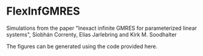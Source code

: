 # FlexInfGMRES

Simulations from the paper "Inexact infinite GMRES for parameterized linear systems", Siobhán Correnty, Elias Jarlebring and Kirk M. Soodhalter 

The figures can be generated using the code provided here. 



